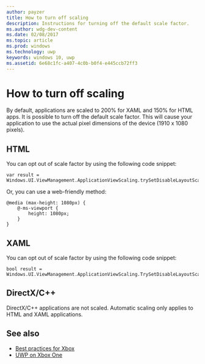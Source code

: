 ---author: payzer
title: How to turn off scaling
description: Instructions for turning off the default scale factor.
ms.author: wdg-dev-content
ms.date: 02/08/2017
ms.topic: article
ms.prod: windows
ms.technology: uwp
keywords: windows 10, uwp
ms.assetid: 6e68c1fc-a407-4c0b-b0f4-e445ccb72ff3
---# How to turn off scaling   By default, applications are scaled to 200% for XAML and 150% for HTML apps. It is possible to turn off the default scale factor. This will cause your application to use the actual pixel dimensions of the device (1910 x 1080 pixels).      ## HTML   You can opt out of scale factor by using the following code snippet:    ```var result = Windows.UI.ViewManagement.ApplicationViewScaling.trySetDisableLayoutScaling(true);```Or, you can use a web-friendly method:   ```   @media (max-height: 1080px) {       @-ms-viewport {           height: 1080px;       }   }   ```## XAMLYou can opt out of scale factor by using the following code snippet:      ```bool result = Windows.UI.ViewManagement.ApplicationViewScaling.TrySetDisableLayoutScaling(true);```   ## DirectX/C++   DirectX/C++ applications are not scaled. Automatic scaling only applies to HTML and XAML applications.  ## See also- [Best practices for Xbox](tailoring-for-xbox.md)- [UWP on Xbox One](index.md)